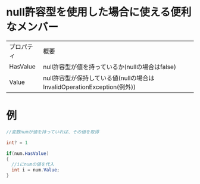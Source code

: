 # null許容型を使用した場合に使える便利なメンバー

|          |                                                        | 
|----------|--------------------------------------------------------| 
| プロパティ    | 概要                                                     | 
| HasValue | null許容型が値を持っているか(nullの場合はfalse)                        | 
| Value    | null許容型が保持している値(nullの場合はInvalidOperationException(例外)) | 

# 例

```C#
//変数numが値を持っていれば、その値を取得

int? = 1

if(num.HasValue)
{
  //iにnumの値を代入
  int i = num.Value;
}

```
